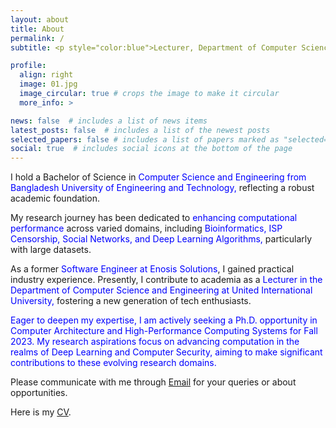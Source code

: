 ```yaml
---
layout: about
title: About
permalink: /
subtitle: <p style="color:blue">Lecturer, Department of Computer Science and Engineering, United International University</p>

profile:
  align: right
  image: 01.jpg
  image_circular: true # crops the image to make it circular
  more_info: >

news: false  # includes a list of news items
latest_posts: false  # includes a list of the newest posts
selected_papers: false # includes a list of papers marked as "selected={true}"
social: true  # includes social icons at the bottom of the page
---
```


I hold a Bachelor of Science in <span style="color:blue">Computer Science and Engineering from Bangladesh University of Engineering and Technology,</span> reflecting a robust academic foundation. 

My research journey has been dedicated to <span style="color:blue">enhancing computational performance</span> across varied domains, including <span style="color:blue">Bioinformatics, ISP Censorship, Social Networks, and Deep Learning Algorithms,</span> particularly with large datasets. 

As a former <span style="color:blue">Software Engineer at Enosis Solutions</span>, I gained practical industry experience. Presently, I contribute to academia as a <span style="color:blue">Lecturer in the Department of Computer Science and Engineering at United International University,</span> fostering a new generation of tech enthusiasts. 

<span style="color:blue">Eager to deepen my expertise, I am actively seeking a Ph.D. opportunity in Computer Architecture and High-Performance Computing Systems for Fall 2023. My research aspirations focus on advancing computation in the realms of Deep Learning and Computer Security, aiming to make significant contributions to these evolving research domains.</span>

Please communicate with me through [Email](mdhasanalkayem1998@gmail.com) for your queries or about opportunities. 

Here is my [CV](https://hasanalkayem.github.io/cv/). 

